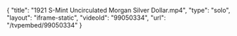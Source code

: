 {
    "title": "1921 S-Mint Uncirculated Morgan Silver Dollar.mp4",
    "type": "solo",
    "layout": "iframe-static",
    "videoId": "99050334",
    "url": "\/tvpembed\/99050334"
}